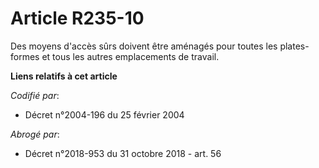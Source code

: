 # Article R235-10

Des moyens d'accès sûrs doivent être aménagés pour toutes les plates-formes et tous les autres emplacements de travail.

**Liens relatifs à cet article**

_Codifié par_:

  - Décret n°2004-196 du 25 février 2004

_Abrogé par_:

  - Décret n°2018-953 du 31 octobre 2018 - art. 56
